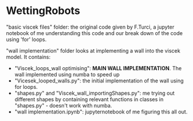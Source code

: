 # WettingRobots
 
"basic viscek files" folder: the original code given by F.Turci, a jupyter notebook of me understanding this code and our break down of the code using 'for' loops.

"wall implementation" folder looks at implementing a wall into the viscek model. It contains:
- "Viscek_loops_wall optimising": **MAIN WALL IMPLEMENTATION**. The wall implemented using numba to speed up
 - "Vicesek_looped_walls.py": the initial implementation of the wall using for loops.
 - "shapes.py" and "Viscek_wall_importingShapes.py": me trying out different shapes by containing relevant functions in classes in "shapes.py" - doesn't work with numba.
 - "wall implementation.ipynb": jupyternotebook of me figuring this all out.

